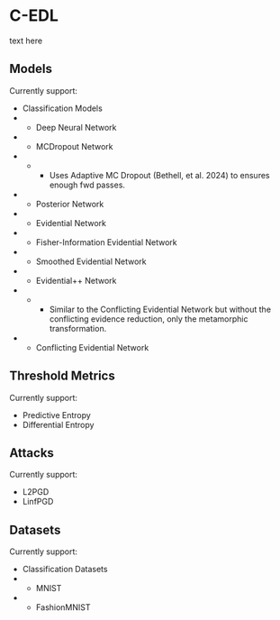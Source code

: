 # C-EDL

text here

## Models

Currently support:

- Classification Models
- - Deep Neural Network
- - MCDropout Network
- - - Uses Adaptive MC Dropout (Bethell, et al. 2024) to ensures enough fwd passes.
- - Posterior Network
- - Evidential Network
- - Fisher-Information Evidential Network
- - Smoothed Evidential Network
- - Evidential++ Network
- - - Similar to the Conflicting Evidential Network but without the conflicting evidence reduction, only the metamorphic transformation.
- - Conflicting Evidential Network

## Threshold Metrics

Currently support:

- Predictive Entropy
- Differential Entropy

## Attacks

Currently support:

- L2PGD
- LinfPGD

## Datasets

Currently support:

- Classification Datasets
- - MNIST
- - FashionMNIST
